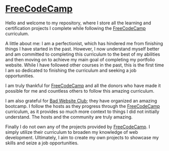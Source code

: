 # [FreeCodeCamp]


Hello and welcome to my repository, where I store all the learning and certification projects I complete while following the [FreeCodeCamp] curriculum.

A little about me: I am a perfectionist, which has hindered me from finishing things I have started in the past. However, I now understand myself better and am committed to completing this curriculum to the best of my abilities and then moving on to achieve my main goal of completing my portfolio website. While I have followed other courses in the past, this is the first time I am so dedicated to finishing the curriculum and seeking a job opportunities.

I am truly thankful for [FreeCodeCamp] and all the donors who have made it possible for me and countless others to follow this amazing curriculum.

I am also grateful for [Bad Website Club]; they have organized an amazing bootcamp. I follow the hosts as they progress through the [FreeCodeCamp] curriculum, as it provides so much more context to things I did not initially understand. The hosts and the community are truly amazing.

Finally I do not own any of the projects provided by [FreeCodeCamp]. I simply utilize their curriculum to broaden my knowledge of web development. Ultimately, I aim to create my own projects to showcase my skills and seize a job opportunities.

[FreeCodeCamp]: https://www.freecodecamp.org
[Bad Website Club]: https://badwebsite.club